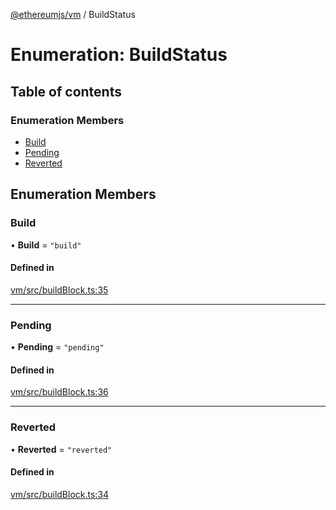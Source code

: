 [@ethereumjs/vm](../README.md) / BuildStatus

# Enumeration: BuildStatus

## Table of contents

### Enumeration Members

- [Build](BuildStatus.md#build)
- [Pending](BuildStatus.md#pending)
- [Reverted](BuildStatus.md#reverted)

## Enumeration Members

### Build

• **Build** = ``"build"``

#### Defined in

[vm/src/buildBlock.ts:35](https://github.com/ethereumjs/ethereumjs-monorepo/blob/master/packages/vm/src/buildBlock.ts#L35)

___

### Pending

• **Pending** = ``"pending"``

#### Defined in

[vm/src/buildBlock.ts:36](https://github.com/ethereumjs/ethereumjs-monorepo/blob/master/packages/vm/src/buildBlock.ts#L36)

___

### Reverted

• **Reverted** = ``"reverted"``

#### Defined in

[vm/src/buildBlock.ts:34](https://github.com/ethereumjs/ethereumjs-monorepo/blob/master/packages/vm/src/buildBlock.ts#L34)
